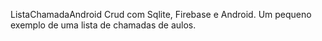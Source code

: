 ListaChamadaAndroid
Crud com Sqlite, Firebase e Android. Um pequeno exemplo de uma lista de chamadas de aulos.
